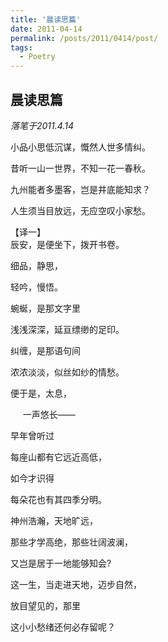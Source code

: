 ```yaml
---
title: '晨读思篇'
date: 2011-04-14
permalink: /posts/2011/0414/post/
tags:
  - Poetry
---
```


晨读思篇
------
*落笔于2011.4.14*

小品小思低沉谋，慨然人世多情纠。

昔听一山一世界，不知一花一春秋。

九州能者多墨客，岂是井底能知求？

人生须当目放远，无应空叹小家愁。


【译一】  
辰安，是便坐下，拨开书卷。

细品，静思，

轻吟，慢悟。

蜿蜒，是那文字里

浅浅深深，延亘缥缈的足印。

纠缠，是那语句间

浓浓淡淡，似丝如纱的情愁。

便于是，太息，

&nbsp;&nbsp;&nbsp;&nbsp; 一声悠长——
        
早年曾听过

每座山都有它远近高低，

如今才识得

每朵花也有其四季分明。

神州浩瀚，天地旷远，

那些才学高绝，那些壮阔波澜，

又岂是居于一地能够知会?

这一生，当走进天地，迈步自然，

放目望见的，那里

这小小愁绪还何必存留呢？ 
